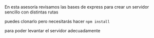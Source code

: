 En esta asesoría revisamos las bases de express para crear un servidor sencillo con distintas rutas 

puedes clonarlo pero necesitarás hacer 
```npm install```

para poder levantar el servidor adecuadamente